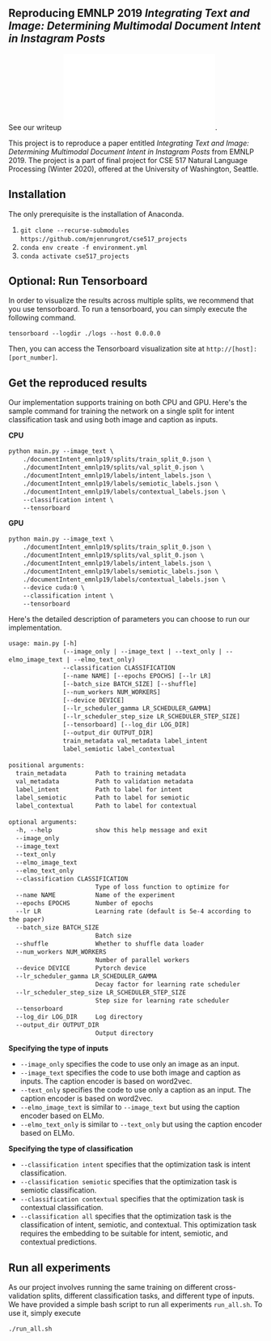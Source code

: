 ## Reproducing EMNLP 2019 _Integrating Text and Image: Determining Multimodal Document Intent in Instagram Posts_

See our writeup ![here](writeup.pdf).

This project is to reproduce a paper entitled _Integrating Text and Image: Determining Multimodal Document Intent in Instagram Posts_ from EMNLP 2019. The project is a part of final project for CSE 517 Natural Language Processing (Winter 2020), offered at the University of Washington, Seattle.

## Installation

The only prerequisite is the installation of Anaconda.

1. `git clone --recurse-submodules https://github.com/mjenrungrot/cse517_projects` 
2. `conda env create -f environment.yml`
3. `conda activate cse517_projects`

## Optional: Run Tensorboard

In order to visualize the results across multiple splits, we recommend that you use tensorboard. To run a tensorboard, you can simply execute the following command. 
```
tensorboard --logdir ./logs --host 0.0.0.0
```
Then, you can access the Tensorboard visualization site at `http://[host]:[port_number]`.

## Get the reproduced results

Our implementation supports training on both CPU and GPU. Here's the sample command for training the network
on a single split for intent classification task and using both image and caption as inputs.

__CPU__ 
```
python main.py --image_text \
    ./documentIntent_emnlp19/splits/train_split_0.json \
    ./documentIntent_emnlp19/splits/val_split_0.json \
    ./documentIntent_emnlp19/labels/intent_labels.json \
    ./documentIntent_emnlp19/labels/semiotic_labels.json \
    ./documentIntent_emnlp19/labels/contextual_labels.json \
    --classification intent \
    --tensorboard
```

__GPU__
```
python main.py --image_text \
    ./documentIntent_emnlp19/splits/train_split_0.json \
    ./documentIntent_emnlp19/splits/val_split_0.json \
    ./documentIntent_emnlp19/labels/intent_labels.json \
    ./documentIntent_emnlp19/labels/semiotic_labels.json \
    ./documentIntent_emnlp19/labels/contextual_labels.json \
    --device cuda:0 \
    --classification intent \
    --tensorboard
```

Here's the detailed description of parameters you can choose to run our implementation.
```
usage: main.py [-h]
               (--image_only | --image_text | --text_only | --elmo_image_text | --elmo_text_only)
               --classification CLASSIFICATION
               [--name NAME] [--epochs EPOCHS] [--lr LR]
               [--batch_size BATCH_SIZE] [--shuffle]
               [--num_workers NUM_WORKERS]
               [--device DEVICE]
               [--lr_scheduler_gamma LR_SCHEDULER_GAMMA]
               [--lr_scheduler_step_size LR_SCHEDULER_STEP_SIZE]
               [--tensorboard] [--log_dir LOG_DIR]
               [--output_dir OUTPUT_DIR]
               train_metadata val_metadata label_intent
               label_semiotic label_contextual

positional arguments:
  train_metadata        Path to training metadata
  val_metadata          Path to validation metadata
  label_intent          Path to label for intent
  label_semiotic        Path to label for semiotic
  label_contextual      Path to label for contextual

optional arguments:
  -h, --help            show this help message and exit
  --image_only
  --image_text
  --text_only
  --elmo_image_text
  --elmo_text_only
  --classification CLASSIFICATION
                        Type of loss function to optimize for
  --name NAME           Name of the experiment
  --epochs EPOCHS       Number of epochs
  --lr LR               Learning rate (default is 5e-4 according to the paper)
  --batch_size BATCH_SIZE
                        Batch size
  --shuffle             Whether to shuffle data loader
  --num_workers NUM_WORKERS
                        Number of parallel workers
  --device DEVICE       Pytorch device
  --lr_scheduler_gamma LR_SCHEDULER_GAMMA
                        Decay factor for learning rate scheduler
  --lr_scheduler_step_size LR_SCHEDULER_STEP_SIZE
                        Step size for learning rate scheduler
  --tensorboard
  --log_dir LOG_DIR     Log directory
  --output_dir OUTPUT_DIR
                        Output directory
```

__Specifying the type of inputs__
- ``--image_only`` specifies the code to use only an image as an input.
- ``--image_text`` specifies the code to use both image and caption as inputs. The caption encoder is based on word2vec.
- ``--text_only`` specifies the code to use only a caption as an input. The caption encoder is based on word2vec.
- ``--elmo_image_text`` is similar to ``--image_text`` but using the caption encoder based on ELMo. 
- ``--elmo_text_only`` is similar to ``--text_only`` but using the caption encoder based on ELMo.

__Specifying the type of classification__
- ``--classification intent`` specifies that the optimization task is intent classification.
- ``--classification semiotic`` specifies that the optimization task is semiotic classification.
- ``--classification contextual`` specifies that the optimization task is contextual classification.
- ``--classification all`` specifies that the optimization task is the classification of intent, semiotic, and contextual.
  This optimization task requires the embedding to be suitable for intent, semiotic, and contextual predictions.

## Run all experiments

As our project involves running the same training on different cross-validation splits, different classification tasks, and different type of inputs. We have provided a simple bash script to run all experiments `run_all.sh`. To use it, simply execute
```
./run_all.sh
```
